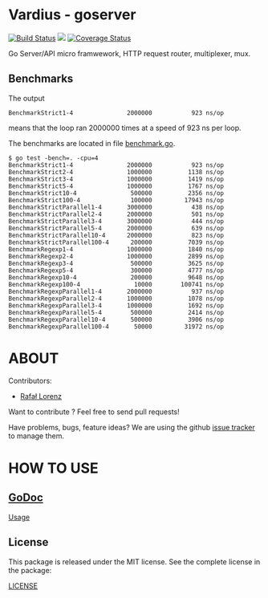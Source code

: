 Vardius - goserver
================
[![Build Status](https://travis-ci.org/vardius/goserver.svg?branch=master)](https://travis-ci.org/vardius/goserver) [![](https://godoc.org/github.com/vardius/goserver?status.svg)](http://godoc.org/github.com/vardius/goserver) [![Coverage Status](https://coveralls.io/repos/github/vardius/goserver/badge.svg?branch=master)](https://coveralls.io/github/vardius/goserver?branch=master)

Go Server/API micro framwework, HTTP request router, multiplexer, mux.

## Benchmarks
The output
```
BenchmarkStrict1-4             	 2000000	       923 ns/op
```
means that the loop ran 2000000 times at a speed of 923 ns per loop.

The benchmarks are located in file [benchmark.go](benchmark.go).
```
$ go test -bench=. -cpu=4
BenchmarkStrict1-4             	 2000000	       923 ns/op
BenchmarkStrict2-4             	 1000000	      1138 ns/op
BenchmarkStrict3-4             	 1000000	      1419 ns/op
BenchmarkStrict5-4             	 1000000	      1767 ns/op
BenchmarkStrict10-4            	  500000	      2356 ns/op
BenchmarkStrict100-4           	  100000	     17943 ns/op
BenchmarkStrictParallel1-4     	 3000000	       438 ns/op
BenchmarkStrictParallel2-4     	 2000000	       501 ns/op
BenchmarkStrictParallel3-4     	 3000000	       444 ns/op
BenchmarkStrictParallel5-4     	 2000000	       639 ns/op
BenchmarkStrictParallel10-4    	 2000000	       823 ns/op
BenchmarkStrictParallel100-4   	  200000	      7039 ns/op
BenchmarkRegexp1-4             	 1000000	      1840 ns/op
BenchmarkRegexp2-4             	 1000000	      2899 ns/op
BenchmarkRegexp3-4             	  500000	      3625 ns/op
BenchmarkRegexp5-4             	  300000	      4777 ns/op
BenchmarkRegexp10-4            	  200000	      9648 ns/op
BenchmarkRegexp100-4           	   10000	    100741 ns/op
BenchmarkRegexpParallel1-4     	 2000000	       937 ns/op
BenchmarkRegexpParallel2-4     	 1000000	      1078 ns/op
BenchmarkRegexpParallel3-4     	 1000000	      1692 ns/op
BenchmarkRegexpParallel5-4     	  500000	      2414 ns/op
BenchmarkRegexpParallel10-4    	  500000	      3906 ns/op
BenchmarkRegexpParallel100-4   	   50000	     31972 ns/op
```
ABOUT
==================================================
Contributors:

* [Rafał Lorenz](http://rafallorenz.com)

Want to contribute ? Feel free to send pull requests!

Have problems, bugs, feature ideas?
We are using the github [issue tracker](https://github.com/vardius/goserver/issues) to manage them.

HOW TO USE
==================================================

[GoDoc](http://godoc.org/github.com/vardius/goserver)
-------
[Usage](doc/usage.md)

License
-------

This package is released under the MIT license. See the complete license in the package:

[LICENSE](LICENSE.md)
